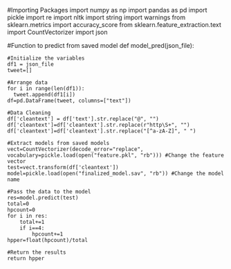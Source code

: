#Importing Packages
import numpy as np
import pandas as pd
import pickle
import re
import nltk
import string
import warnings
from sklearn.metrics import accuracy_score
from sklearn.feature_extraction.text import CountVectorizer
import json

#Function to predict from saved model
def model_pred(json_file):

    #Initialize the variables
    df1 = json_file 
    tweet=[]

    #Arrange data
    for i in range(len(df1)):
      tweet.append(df1[i])
    df=pd.DataFrame(tweet, columns=["text"])

    #Data Cleaning
    df['cleantext'] = df['text'].str.replace("@", "") 
    df['cleantext']=df['cleantext'].str.replace(r"http\S+", "")
    df['cleantext']=df['cleantext'].str.replace("[^a-zA-Z]", " ")

    #Extract models from saved models
    vect=CountVectorizer(decode_error="replace", vocabulary=pickle.load(open("feature.pkl", "rb"))) #Change the feature vector
    test=vect.transform(df['cleantext'])
    model=pickle.load(open("finalized_model.sav", "rb")) #Change the model name

    #Pass the data to the model
    res=model.predict(test)
    total=0
    hpcount=0
    for i in res:
        total+=1
        if i==4:
            hpcount+=1
    hpper=float(hpcount)/total

    #Return the results
    return hpper
